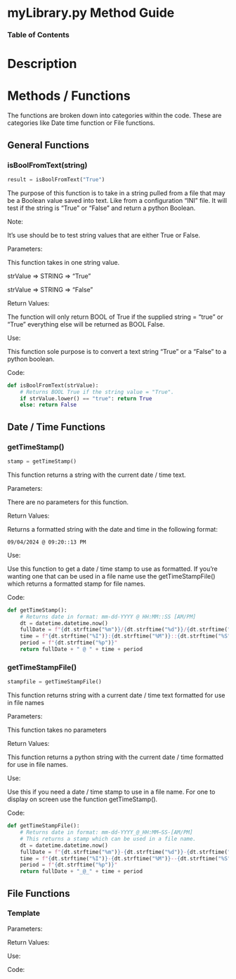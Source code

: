 # myLibrary.py Method Guide

### Table of Contents

# Description

# Methods / Functions

The functions are broken down into categories within the code. These are categories like Date time function or File functions.

## General Functions

### isBoolFromText(string)

```python
result = isBoolFromText("True")
```

The purpose of this function is to take in a string pulled from a file that may be a Boolean value saved into text. Like from a configuration “INI” file. It will test if the string is “True” or “False” and return a python Boolean. 

Note:

It’s use should be to test string values that are either True or False.

Parameters:

This function takes in one string value. 

strValue ⇒ STRING ⇒ “True”

strValue ⇒ STRING ⇒ “False”

Return Values:

The function will only return BOOL of True if the supplied string = “true” or “True” everything else will be returned as BOOL False.

Use: 

This function sole purpose is to convert a text string “True” or a “False” to a python boolean.

Code:

```python
def isBoolFromText(strValue):
    # Returns BOOL True if the string value = "True".
    if strValue.lower() == "true": return True
    else: return False
```

## Date / Time Functions

### getTimeStamp()

```python
stamp = getTimeStamp()
```

This function returns a string with the current date / time text. 

Parameters:

There are no parameters for this function.

Return Values:

Returns a formatted string with the date and time in the following format:

```
09/04/2024 @ 09:20::13 PM
```

Use: 

Use this function to get a date / time stamp to use as formatted. If you’re wanting one that can be used in a file name use the getTimeStampFile() which returns a formatted stamp for file names.

Code:

```python
def getTimeStamp():
    # Returns date in format: mm-dd-YYYY @ HH:MM::SS [AM/PM]
    dt = datetime.datetime.now()
    fullDate = f"{dt.strftime("%m")}/{dt.strftime("%d")}/{dt.strftime("%Y")}"
    time = f"{dt.strftime("%I")}:{dt.strftime("%M")}::{dt.strftime("%S")} "
    period = f"{dt.strftime("%p")}"
    return fullDate + " @ " + time + period
```

### getTimeStampFile()

```python
stampfile = getTimeStampFile()
```

This function returns string with a current date / time text formatted for use in file names

Parameters:

This function takes no parameters

Return Values:

This function returns a python string with the current date / time formatted for use in file names.

Use: 

Use this if you need a date / time stamp to use in a file name. For one to display on screen use the function getTimeStamp().

Code:

```python
def getTimeStampFile():
    # Returns date in format: mm-dd-YYYY_@_HH:MM—SS-[AM/PM]
    # This returns a stamp which can be used in a file name.
    dt = datetime.datetime.now()
    fullDate = f"{dt.strftime("%m")}-{dt.strftime("%d")}-{dt.strftime("%Y")}"
    time = f"{dt.strftime("%I")}-{dt.strftime("%M")}--{dt.strftime("%S")}-"
    period = f"{dt.strftime("%p")}"
    return fullDate + "_@_" + time + period
```

## File Functions

### Template

Parameters:

Return Values:

Use: 

Code: